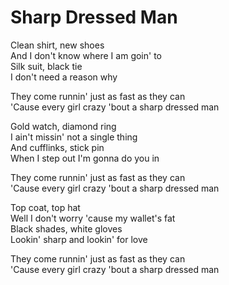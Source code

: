 # Sharp Dressed Man  
  
Clean shirt, new shoes  
And I don't know where I am goin' to  
Silk suit, black tie  
I don't need a reason why  
  
They come runnin' just as fast as they can  
'Cause every girl crazy 'bout a sharp dressed man  
  
Gold watch, diamond ring  
I ain't missin' not a single thing  
And cufflinks, stick pin  
When I step out I'm gonna do you in  
  
They come runnin' just as fast as they can  
'Cause every girl crazy 'bout a sharp dressed man  
  
Top coat, top hat  
Well I don't worry 'cause my wallet's fat  
Black shades, white gloves  
Lookin' sharp and lookin' for love  
  
They come runnin' just as fast as they can  
'Cause every girl crazy 'bout a sharp dressed man  
